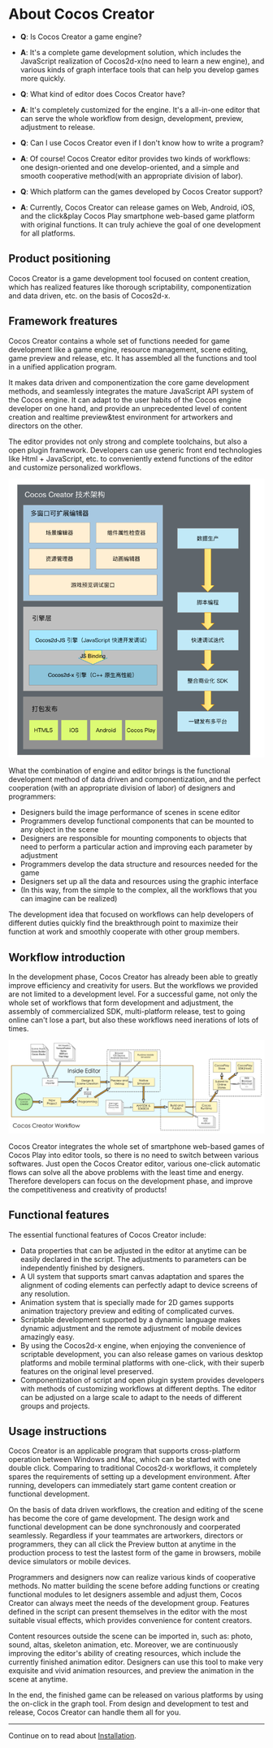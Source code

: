 # About Cocos Creator

- **Q**: Is Cocos Creator a game engine?
- **A**: It's a complete game development solution, which includes the JavaScript realization of Cocos2d-x(no need to learn a new engine), and various kinds of graph interface tools that can help you develop games more quickly.


- **Q**: What kind of editor does Cocos Creator have?
- **A**: It's completely customized for the engine. It's a all-in-one editor that can serve the whole workflow from design, development, preview, adjustment to release.


- **Q**: Can I use Cocos Creator even if I don't know how to write a program?
- **A**: Of course! Cocos Creator editor provides two kinds of workflows: one design-oriented and one develop-oriented, and a simple and smooth cooperative method(with an appropriate division of labor).


- **Q**: Which platform can the games developed by Cocos Creator support?
- **A**: Currently, Cocos Creator can release games on Web, Android, iOS, and the click&play Cocos Play smartphone web-based game platform with original functions. It can truly achieve the goal of one development for all platforms.


## Product positioning

Cocos Creator is a game development tool focused on content creation, which has realized features like thorough scriptability, componentization and data driven, etc. on the basis of Cocos2d-x.

## Framework freatures

Cocos Creator contains a whole set of functions needed for game development like a game engine, resource management, scene editing, game preview and release, etc. It has assembled all the functions and tool in a unified application program.

It makes data driven and componentization the core game development methods, and seamlessly integrates the mature JavaScript API system of the Cocos engine. It can adapt to the user habits of the Cocos engine developer on one hand, and provide an unprecedented level of content creation and realtime preview&test environment for artworkers and directors on the other.

The editor provides not only strong and complete toolchains, but also a open plugin framework. Developers can use generic front end technologies like Html + JavaScript, etc. to conveniently extend functions of the editor and customize personalized workflows.

<a href="introduction/structure.png"><img src="introduction/structure.png" alt="Cocos Creator structure"></a>

What the combination of engine and editor brings is the functional development method of data driven and componentization, and the perfect cooperation (with an appropriate division of labor) of designers and programmers:

- Designers build the image performance of scenes in scene editor
- Programmers develop functional components that can be mounted to any object in the scene
- Designers are responsible for mounting components to objects that need to perform a particular action and improving each parameter by adjustment
- Programmers develop the data structure and resources needed for the game
- Designers set up all the data and resources using the graphic interface
- (In this way, from the simple to the complex, all the workflows that you can imagine can be realized)

The development idea that focused on workflows can help developers of different duties quickly find the breakthrough point to maximize their function at work and smoothly cooperate with other group members.

## Workflow introduction

In the development phase, Cocos Creator has already been able to greatly improve efficiency and creativity for users. But the workflows we provided are not limited to a development level. For a successful game, not only the whole set of workflows that form development and adjustment, the assembly of commercialized SDK, multi-platform release, test to going online can't lose a part, but also these workflows need inerations of lots of times.

<a href="introduction/cocos-workflow-user.jpg"><img src="introduction/cocos-workflow-user.jpg" alt="Cocos Creator workflow"></a>

Cocos Creator integrates the whole set of smartphone web-based games of Cocos Play into editor tools, so there is no need to switch between various softwares. Just open the Cocos Creator editor, various one-click automatic flows can solve all the above problems with the least time and energy. Therefore developers can focus on the development phase, and improve the competitiveness and creativity of products!


## Functional features

The essential functional features of Cocos Creator include:

- Data properties that can be adjusted in the editor at anytime can be easily declared in the script. The adjustments to parameters can be independently finished by designers.
- A UI system that supports smart canvas adaptation and spares the alignment of coding elements can perfectly adapt to device screens of any resolution.
- Animation system that is specially made for 2D games supports animation trajectory preview and editing of complicated curves.
- Scriptable development supported by a dynamic language makes dynamic adjustment and the remote adjustment of mobile devices amazingly easy.
- By using the Cocos2d-x engine, when enjoying the convenience of scriptable development, you can also release games on various desktop platforms and mobile terminal platforms with one-click, with their superb features on the original level preserved.
- Componentization of script and open plugin system provides developers with methods of customizing workflows at different depths. The editor can be adjusted on a large scale to adapt to the needs of different groups and projects.

## Usage instructions

Cocos Creator is an applicable program that supports cross-platform operation between Windows and Mac, which can be started with one double click. Comparing to traditional Cocos2d-x workflows, it completely spares the requirements of setting up a development environment. After running, developers can immediately start game content creation or functional development.

On the basis of data driven workflows, the creation and editing of the scene has become the core of game development. The design work and functional development can be done synchronously and coorperated seamlessly. Regardless if your teammates are artworkers, directors or programmers, they can all click the Preview button at anytime in the production process to test the lastest form of the game in browsers, mobile device simulators or mobile devices.

Programmers and designers now can realize various kinds of cooperative methods. No matter building the scene before adding functions or creating functional modules to let designers assemble and adjust them, Cocos Creator can always meet the needs of the development group. Features defined in the script can present themselves in the editor with the most suitable visual effects, which provides convenience for content creators.

Content resources outside the scene can be imported in, such as: photo, sound, altas, skeleton animation, etc. Moreover, we are continuously improving the editor's ability of creating resources, which include the currently finished animation editor. Designers can use this tool to make very exquisite and vivid animation resources, and preview the animation in the scene at anytime.

In the end, the finished game can be released on various platforms by using the on-click in the graph tool. From design and development to test and release, Cocos Creator can handle them all for you.


---

Continue on to read about [Installation](install.md).
